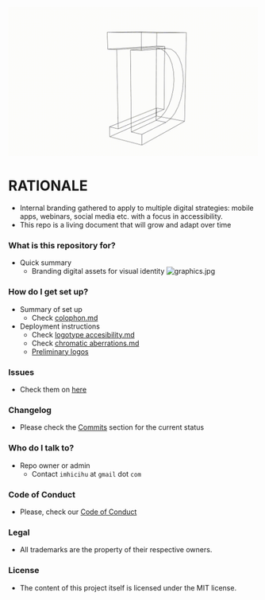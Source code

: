
![](images/badges/333.gif)

# RATIONALE #

* Internal branding gathered to apply to multiple digital strategies: mobile apps, webinars, social media etc. with a focus in accessibility.
* This repo is a living document that will grow and adapt over time

### What is this repository for? ###

* Quick summary
    - Branding digital assets for visual identity
      ![graphics.jpg](images/badges/roll-over.gif)

### How do I get set up? ###

* Summary of set up
    - Check [colophon.md](colophon.md)
* Deployment instructions
    - Check [logotype accesibility.md](logotype_accesibility.md)
    - Check [chromatic aberrations.md](cromatic_aberrations.md)
    - [Preliminary logos](Preliminary_logos.md)

### Issues ###
* Check them on [here](https://bitbucket.org/imhicihu/branding/issues)

### Changelog ###
* Please check the [Commits](https://github.com/imhicihu/Branding/commits/master) section for the current status

### Who do I talk to? ###
* Repo owner or admin
    - Contact `imhicihu` at `gmail` dot `com`

### Code of Conduct
* Please, check our [Code of Conduct](code_of_conduct.md)

### Legal ###
* All trademarks are the property of their respective owners.

### License ###
* The content of this project itself is licensed under the MIT license.